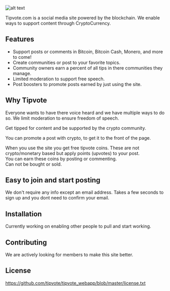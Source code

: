 
![alt text](https://www.tipvote.com/images/social_logo_dark.png)

 	
Tipvote.com is a social media site powered by the blockchain.  We enable ways to support content through CryptoCurrency.
 	
 	
## Features

- Support posts or comments in Bitcoin, Bitcoin Cash, Monero, and more to come!
- Create communities or post to your favorite topics.
- Community owners earn a percent of all tips in there communities they manage.
- Limited moderation to support free speech.
- Post boosters to promote posts earned by just using the site.

## Why Tipvote

Everyone wants to have there voice heard and we have multiple ways to do so. 
 We limit moderation to ensure freedom of speech.  

Get tipped for content and be supported by the crypto community.


You can promote a post with crypto, to get it to the front of the page. 

When you use the site you get free tipvote coins. 
 These are not crypto/monetary based but apply points (upvotes) to your post.  
You can earn these coins by posting or commenting.  
Can not be bought or sold.

## Easy to join and start posting

We don't require any info except an email address.  Takes a few seconds to sign up and you dont need to confirm your email.  


## Installation

Currently working on enabling other people to pull and start working.


## Contributing

We are actively looking for members to make this site better.

## License
https://github.com/tipvote/tipvote_webapp/blob/master/license.txt

